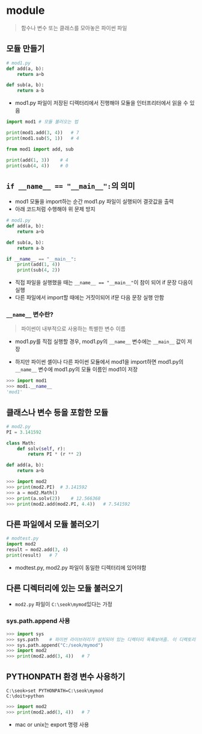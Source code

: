 # module

> 함수나 변수 또는 클래스를 모아놓은 파이썬 파일

## 모듈 만들기

```python
# mod1.py
def add(a, b):
    return a+b

def sub(a, b):
    return a-b
```

- mod1.py 파일이 저장된 디렉터리에서 진행해야 모듈을 인터프리터에서 읽을 수 있음

```python
import mod1 # 모듈 불러오는 법

print(mod1.add(3, 4))   # 7
print(mod1.sub(5, 1))   # 4
```

```python
from mod1 import add, sub

print(add(1, 3))    # 4
print(sub(4, 4))    # 0
```

## `if __name__ == "__main__":`의 의미

- mod1 모듈을 import하는 순간 mod1.py 파일이 실행되어 결괏값을 출력
- 아래 코드처럼 수행해야 위 문제 방지

```python
# mod1.py
def add(a, b):
    return a+b

def sub(a, b):
    return a-b

if __name__ == "__main__":
    print(add(1, 4))
    print(sub(4, 2))
```

- 직접 파일을 실행했을 때는 `__name__ == "__main__"`이 참이 되어 if 문장 다음이 실행
- 다른 파일에서 import할 때에는 거짓이되어 if문 다음 문장 실행 안함

### `__name__` 변수란?

> 파이썬이 내부적으로 사용하는 특별한 변수 이름

- mod1.py를 직접 실행할 경우, mod1.py의 `__name__` 변수에는 `__main__` 값이 저장

- 하지만 파이썬 셸이나 다른 파이썬 모듈에서 mod1을 import하면 mod1.py의 `__name__` 변수에 mod1.py의 모듈 이름인 mod1이 저장

```python
>>> import mod1
>>> mod1.__name__
'mod1'
```

## 클래스나 변수 등을 포함한 모듈

```python
# mod2.py
PI = 3.141592

class Math:
    def solv(self, r):
        return PI * (r ** 2)

def add(a, b):
    return a+b
```

```python
>>> import mod2
>>> print(mod2.PI)  # 3.141592
>>> a = mod2.Math()
>>> print(a.solv(2))    # 12.566368
>>> print(mod2.add(mod2.PI, 4.4))   # 7.541592
```

## 다른 파일에서 모듈 불러오기

```python
# modtest.py
import mod2
result = mod2.add(3, 4)
print(result)   # 7
```

- modtest.py, mod2.py 파일이 동일한 디렉터리에 있어야함

## 다른 디렉터리에 있는 모듈 불러오기

- `mod2.py` 파일이 `C:\seok\mymod`있다는 가정

### sys.path.append 사용

```python
>>> import sys
>>> sys.path    # 파이썬 라이브러리가 설치되어 있는 디렉터리 목록보여줌. 이 디렉토리에 저장된 모듈은 이동 필요없이 호출 가능
>>> sys.path.append("C:/seok/mymod")
>>> import mod2
>>> print(mod2.add(3, 4))   # 7
```

## PYTHONPATH 환경 변수 사용하기

```
C:\seok>set PYTHONPATH=C:\seok\mymod
C:\doit>python
```

```python
>>> import mod2
>>> print(mod2.add(3, 4))   # 7
```

- mac or unix는 export 명령 사용